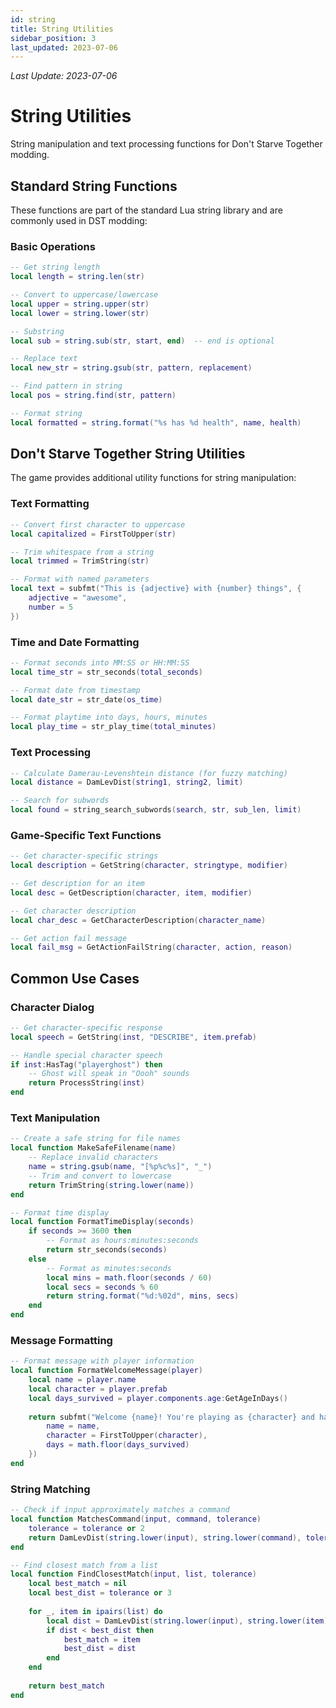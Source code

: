 ```yaml
---
id: string
title: String Utilities
sidebar_position: 3
last_updated: 2023-07-06
---
```

*Last Update: 2023-07-06*
# String Utilities

String manipulation and text processing functions for Don't Starve Together modding.

## Standard String Functions

These functions are part of the standard Lua string library and are commonly used in DST modding:

### Basic Operations

```lua
-- Get string length
local length = string.len(str)

-- Convert to uppercase/lowercase
local upper = string.upper(str)
local lower = string.lower(str)

-- Substring
local sub = string.sub(str, start, end)  -- end is optional

-- Replace text
local new_str = string.gsub(str, pattern, replacement)

-- Find pattern in string
local pos = string.find(str, pattern)

-- Format string
local formatted = string.format("%s has %d health", name, health)
```

## Don't Starve Together String Utilities

The game provides additional utility functions for string manipulation:

### Text Formatting

```lua
-- Convert first character to uppercase
local capitalized = FirstToUpper(str)

-- Trim whitespace from a string
local trimmed = TrimString(str)

-- Format with named parameters
local text = subfmt("This is {adjective} with {number} things", {
    adjective = "awesome",
    number = 5
})
```

### Time and Date Formatting

```lua
-- Format seconds into MM:SS or HH:MM:SS
local time_str = str_seconds(total_seconds)

-- Format date from timestamp
local date_str = str_date(os_time)

-- Format playtime into days, hours, minutes
local play_time = str_play_time(total_minutes)
```

### Text Processing

```lua
-- Calculate Damerau-Levenshtein distance (for fuzzy matching)
local distance = DamLevDist(string1, string2, limit)

-- Search for subwords
local found = string_search_subwords(search, str, sub_len, limit)
```

### Game-Specific Text Functions

```lua
-- Get character-specific strings
local description = GetString(character, stringtype, modifier)

-- Get description for an item
local desc = GetDescription(character, item, modifier)

-- Get character description
local char_desc = GetCharacterDescription(character_name)

-- Get action fail message
local fail_msg = GetActionFailString(character, action, reason)
```

## Common Use Cases

### Character Dialog

```lua
-- Get character-specific response
local speech = GetString(inst, "DESCRIBE", item.prefab)

-- Handle special character speech
if inst:HasTag("playerghost") then
    -- Ghost will speak in "Oooh" sounds
    return ProcessString(inst)
end
```

### Text Manipulation

```lua
-- Create a safe string for file names
local function MakeSafeFilename(name)
    -- Replace invalid characters
    name = string.gsub(name, "[%p%c%s]", "_")
    -- Trim and convert to lowercase
    return TrimString(string.lower(name))
end

-- Format time display
local function FormatTimeDisplay(seconds)
    if seconds >= 3600 then
        -- Format as hours:minutes:seconds
        return str_seconds(seconds)
    else
        -- Format as minutes:seconds
        local mins = math.floor(seconds / 60)
        local secs = seconds % 60
        return string.format("%d:%02d", mins, secs)
    end
end
```

### Message Formatting

```lua
-- Format message with player information
local function FormatWelcomeMessage(player)
    local name = player.name
    local character = player.prefab
    local days_survived = player.components.age:GetAgeInDays()
    
    return subfmt("Welcome {name}! You're playing as {character} and have survived for {days} days.", {
        name = name,
        character = FirstToUpper(character),
        days = math.floor(days_survived)
    })
end
```

### String Matching

```lua
-- Check if input approximately matches a command
local function MatchesCommand(input, command, tolerance)
    tolerance = tolerance or 2
    return DamLevDist(string.lower(input), string.lower(command), tolerance) <= tolerance
end

-- Find closest match from a list
local function FindClosestMatch(input, list, tolerance)
    local best_match = nil
    local best_dist = tolerance or 3
    
    for _, item in ipairs(list) do
        local dist = DamLevDist(string.lower(input), string.lower(item), best_dist)
        if dist < best_dist then
            best_match = item
            best_dist = dist
        end
    end
    
    return best_match
end
``` 
